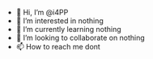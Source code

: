 - 👋 Hi, I’m @i4PP
- 👀 I’m interested in nothing
- 🌱 I’m currently learning nothing
- 💞️ I’m looking to collaborate on nothing
- 📫 How to reach me dont

<!---
i4PP/i4PP is a ✨ special ✨ repository because its `README.md` (this file) appears on your GitHub profile.
You can click the Preview link to take a look at your changes.
--->

